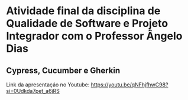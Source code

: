# Atividade final da disciplina de Qualidade de Software e Projeto Integrador com o Professor Ângelo Dias 
## Cypress, Cucumber e Gherkin

Link da apresentaçáo no Youtube: https://youtu.be/qNFhjfhwC98?si=0Udkda7pet_a6jRS
